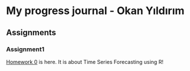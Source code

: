 # My progress journal - Okan Yıldırım

## Assignments

### Assignment1

[Homework 0](https://github.com/BU-IE-360/spring21-okanyildirimm/blob/gh-pages/Homework%200.html) is here. It is about Time Series Forecasting using R!


